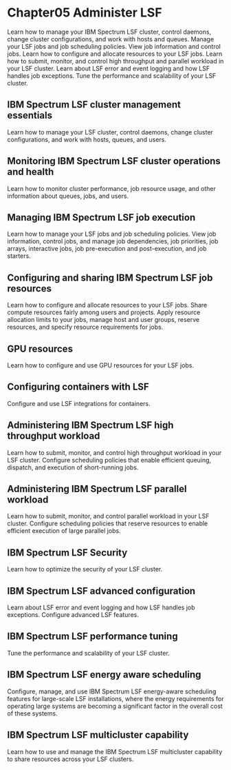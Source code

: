 # Chapter05 Administer LSF

Learn how to manage your IBM Spectrum LSF cluster, control daemons, change cluster configurations, and work with hosts and queues. Manage your LSF jobs and job scheduling policies. View job information and control jobs. Learn how to configure and allocate resources to your LSF jobs. Learn how to submit, monitor, and control high throughput and parallel workload in your LSF cluster. Learn about LSF error and event logging and how LSF handles job exceptions. Tune the performance and scalability of your LSF cluster.

## IBM Spectrum LSF cluster management essentials
Learn how to manage your LSF cluster, control daemons, change cluster configurations, and work with hosts, queues, and users.

## Monitoring IBM Spectrum LSF cluster operations and health
Learn how to monitor cluster performance, job resource usage, and other information about queues, jobs, and users.

## Managing IBM Spectrum LSF job execution
Learn how to manage your LSF jobs and job scheduling policies. View job information, control jobs, and manage job dependencies, job priorities, job arrays, interactive jobs, job pre-execution and post-execution, and job starters.

## Configuring and sharing IBM Spectrum LSF job resources
Learn how to configure and allocate resources to your LSF jobs. Share compute resources fairly among users and projects. Apply resource allocation limits to your jobs, manage host and user groups, reserve resources, and specify resource requirements for jobs.

## GPU resources
Learn how to configure and use GPU resources for your LSF jobs.

## Configuring containers with LSF
Configure and use LSF integrations for containers.

## Administering IBM Spectrum LSF high throughput workload
Learn how to submit, monitor, and control high throughput workload in your LSF cluster. Configure scheduling policies that enable efficient queuing, dispatch, and execution of short-running jobs.

## Administering IBM Spectrum LSF parallel workload
Learn how to submit, monitor, and control parallel workload in your LSF cluster. Configure scheduling policies that reserve resources to enable efficient execution of large parallel jobs.

## IBM Spectrum LSF Security
Learn how to optimize the security of your LSF cluster.

## IBM Spectrum LSF advanced configuration
Learn about LSF error and event logging and how LSF handles job exceptions. Configure advanced LSF features.

## IBM Spectrum LSF performance tuning
Tune the performance and scalability of your LSF cluster.

## IBM Spectrum LSF energy aware scheduling
Configure, manage, and use IBM Spectrum LSF energy-aware scheduling features for large-scale LSF installations, where the energy requirements for operating large systems are becoming a significant factor in the overall cost of these systems.

## IBM Spectrum LSF multicluster capability
Learn how to use and manage the IBM Spectrum LSF multicluster capability to share resources across your LSF clusters.